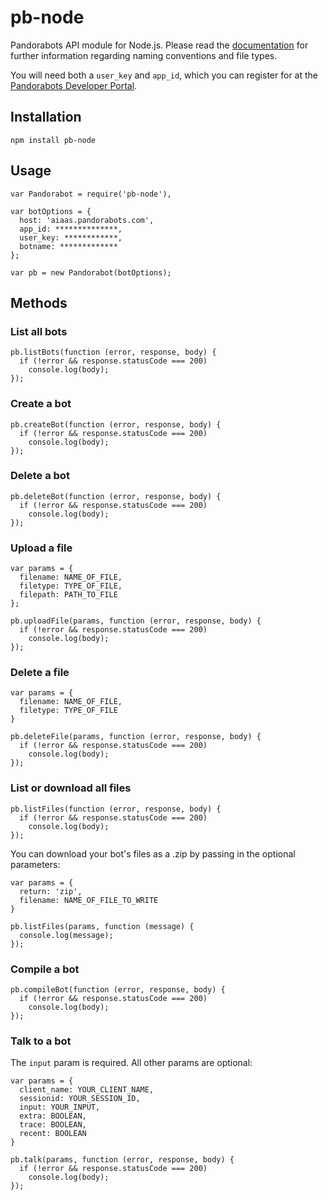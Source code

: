 # pb-node

Pandorabots API module for Node.js. Please read the [documentation](http://developer.pandorabots.com/docs) for further information regarding naming conventions and file types.

You will need both a `user_key` and `app_id`, which you can register for at the [Pandorabots Developer Portal](http://developer.pandorabots.com).

## Installation

```
npm install pb-node
```

## Usage

```
var Pandorabot = require('pb-node'),

var botOptions = {
  host: 'aiaas.pandorabots.com',
  app_id: **************,
  user_key: ************,
  botname: *************
};

var pb = new Pandorabot(botOptions);
```

## Methods

### List all bots

```
pb.listBots(function (error, response, body) {
  if (!error && response.statusCode === 200)
    console.log(body);
});
```

### Create a bot

```
pb.createBot(function (error, response, body) {
  if (!error && response.statusCode === 200)
    console.log(body);
});
```

### Delete a bot

```
pb.deleteBot(function (error, response, body) {
  if (!error && response.statusCode === 200)
    console.log(body);
});
```

### Upload a file

```
var params = {
  filename: NAME_OF_FILE,
  filetype: TYPE_OF_FILE,
  filepath: PATH_TO_FILE
};

pb.uploadFile(params, function (error, response, body) {
  if (!error && response.statusCode === 200)
    console.log(body);
});
```

### Delete a file

```
var params = {
  filename: NAME_OF_FILE,
  filetype: TYPE_OF_FILE
}

pb.deleteFile(params, function (error, response, body) {
  if (!error && response.statusCode === 200)
    console.log(body);
});
```

### List or download all files 

```
pb.listFiles(function (error, response, body) {
  if (!error && response.statusCode === 200)
    console.log(body);
});
```

You can download your bot's files as a .zip by passing in the optional parameters:

```
var params = {
  return: 'zip',
  filename: NAME_OF_FILE_TO_WRITE
}

pb.listFiles(params, function (message) {
  console.log(message);
});
```

### Compile a bot

```
pb.compileBot(function (error, response, body) {
  if (!error && response.statusCode === 200)
    console.log(body);
});
```

### Talk to a bot

The `input` param is required. All other params are optional:

```
var params = {
  client_name: YOUR_CLIENT_NAME,
  sessionid: YOUR_SESSION_ID,
  input: YOUR_INPUT,
  extra: BOOLEAN,
  trace: BOOLEAN,
  recent: BOOLEAN
}

pb.talk(params, function (error, response, body) {
  if (!error && response.statusCode === 200)
    console.log(body);
});
```
